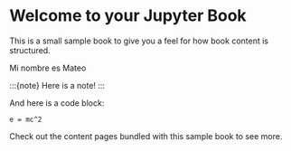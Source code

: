 # Welcome to your Jupyter Book

This is a small sample book to give you a feel for how book content is
structured. 

Mi nombre es Mateo


:::{note}
Here is a note!
:::

And here is a code block:

```
e = mc^2
```

Check out the content pages bundled with this sample book to see more.
